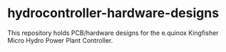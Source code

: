 hydrocontroller-hardware-designs
================================

This repository holds PCB/hardware designs for the e.quinox Kingfisher Micro Hydro Power Plant Controller.